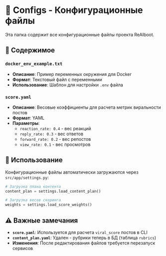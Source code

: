 # 📁 Configs - Конфигурационные файлы

Эта папка содержит все конфигурационные файлы проекта ReAIboot.

## 📄 Содержимое

### `docker_env_example.txt`
- **Описание**: Пример переменных окружения для Docker
- **Формат**: Текстовый файл с переменными
- **Использование**: Шаблон для настройки `.env` файла

### `score.yaml`
- **Описание**: Весовые коэффициенты для расчета метрик виральности постов
- **Формат**: YAML
- **Параметры**:
  - `reaction_rate: 0.4` - вес реакций
  - `reply_rate: 0.3` - вес ответов
  - `forward_rate: 0.2` - вес репостов
  - `view_rate: 0.1` - вес просмотров

## 🚀 Использование

Конфигурационные файлы автоматически загружаются через `src/app/settings.py`:

```python
# Загрузка плана контента
content_plan = settings.load_content_plan()

# Загрузка весов скоринга
weights = settings.load_score_weights()
```

## ⚠️ Важные замечания

- **`score.yaml`**: Используется для расчета `viral_score` постов в CLI
- **`content_plan.yaml`**: Удален - рубрики теперь в БД (таблица `rubrics`)
- **Изменения**: После редактирования файлов требуется перезапуск сервисов
